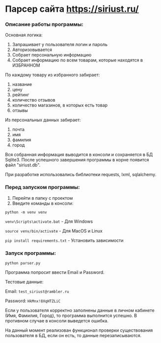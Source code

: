 # Парсер сайта https://siriust.ru/
### Описание работы программы:
Основная логика:
1)  Запрашивает у пользователя логин и пароль
2)  Авторизовывается
3)  Собрает персональную информацию
4)  Собрает информацию по всем товарам, которые находятся в ИЗБРАННОМ


По каждому товару из избранного забирает:
1)  название
2)  цену
3)  рейтинг
4)  количество отзывов
5)  количество магазинов, в которых есть товар
6)  отзывы

Из персональных данных забирает:
1)  почта
2)  имя
3)  фамилия
4)  город

Вся собранная информация выводится в консоли и сохраняется в БД Sqlite3.
После успешного завершения программы в корне появится файл "siriust.db".


При разработке использовались библиотеки requests, lxml, sqlalchemy.


### Перед запуском программы:
1) Перейти в папку с проектом
2) Введите команды в консоли:

`python -m venv venv`

`venv\Scripts\activate.bat` - Для Windows

`source venv/bin/activate` - Для MacOS и Linux

`pip install requirements.txt` - Установить зависимости

### Запуск программы:

`python parser.py`

Программа попросит ввести Email и Password.

Тестовые данные:

Email: `test_siriust@rambler.ru`

Password: `HkMnx!8XqHTZLiC`

Если у пользователя корректно заполнены данные в личном кабинете (Имя, Фамилия, Город), то программа выполнится успешно. В противном случае в консоли выведется ошибка.

На данный момент реализован функционал проверки существования пользователя в БД, если он есть, то данные перезаписываются.

